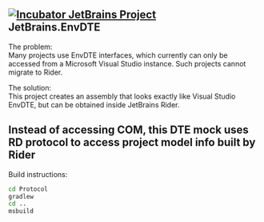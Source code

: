 ﻿[![Incubator JetBrains Project](http://jb.gg/badges/incubator.svg)](https://confluence.jetbrains.com/display/ALL/JetBrains+on+GitHub)  
JetBrains.EnvDTE
----
The problem:  
Many projects use EnvDTE interfaces, which currently can only be accessed from a Microsoft Visual Studio instance. Such projects cannot migrate to Rider.

The solution:  
This project creates an assembly that looks exactly like Visual Studio EnvDTE, but can be obtained inside JetBrains Rider.

Instead of accessing COM, this DTE mock uses RD protocol to access project model info built by Rider
----
Build instructions:  
```bash
cd Protocol
gradlew
cd ..
msbuild
```